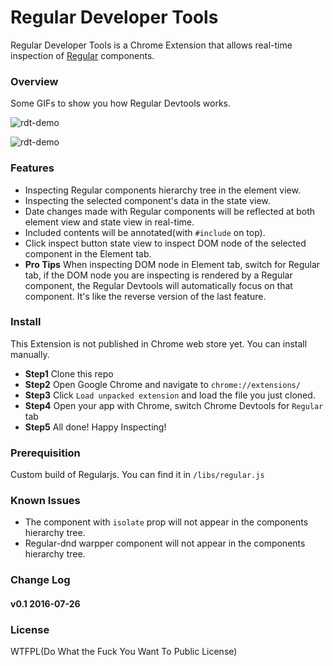# Regular Developer Tools

Regular Developer Tools is a Chrome Extension that allows real-time inspection of [Regular](http://regularjs.github.io/) components.

### Overview

Some GIFs to show you how Regular Devtools works.


![rdt-demo](https://raw.githubusercontent.com/zxc0328/regular-devtools/master/gifs/rdt_demo_ss.gif)

![rdt-demo](https://raw.githubusercontent.com/zxc0328/regular-devtools/master/gifs/rdt_demo_dom_ss.gif)

### Features

+ Inspecting Regular components hierarchy tree in the element view.
+ Inspecting the selected component's data in the state view.
+ Date changes made with Regular components will be reflected at both element view and state view in real-time.
+ Included contents will be annotated(with `#include` on top).
+ Click inspect button state view to inspect DOM node of the selected component in the Element tab.
+ **Pro Tips** When inspecting DOM node in Element tab, switch for Regular tab, if the DOM node you are inspecting is rendered by a Regular component, the Regular Devtools will automatically focus on that component. It's like the reverse version of the last feature.


### Install

This Extension is not published in Chrome web store yet. You can install manually.

+ **Step1** Clone this repo 
+ **Step2** Open Google Chrome and navigate to `chrome://extensions/`  
+ **Step3** Click `Load unpacked extension` and load the file you just cloned.  
+ **Step4** Open your app with Chrome, switch Chrome Devtools for `Regular`  tab  
+ **Step5** All done! Happy Inspecting!

### Prerequisition

Custom build of Regularjs. You can find it in `/libs/regular.js`


### Known Issues

+ The component with `isolate` prop will not appear in the components hierarchy tree.
+ Regular-dnd warpper component will not appear in the components hierarchy tree.

### Change Log

#### v0.1 2016-07-26


### License

WTFPL(Do What the Fuck You Want To Public License)

